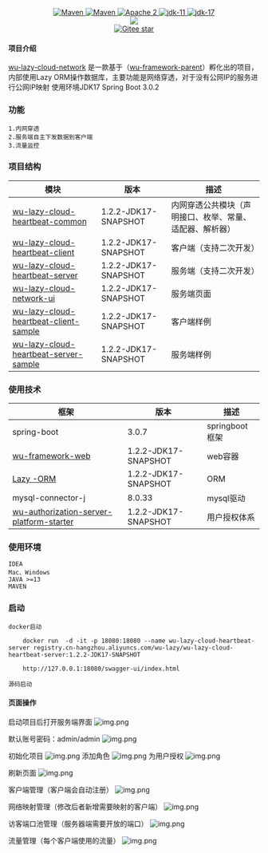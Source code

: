 
<p align="center">
    <a target="_blank" href="https://search.maven.org/search?q=wu-lazy-cloud-network%20wu-lazy-cloud-network">
        <img src="https://img.shields.io/nexus/s/top.wu2020/wu-lazy-cloud-network?server=https%3A%2F%2Foss.sonatype.org&style=flat&logo=log" alt="Maven" />
    </a>
    <a target="_blank" href="https://search.maven.org/search?q=wu-lazy-cloud-network%20wu-lazy-cloud-network">
        <img src="https://img.shields.io/maven-central/v/top.wu2020/wu-lazy-cloud-network" alt="Maven" />
    </a>
    <a target="_blank" href="https://www.apache.org/licenses/LICENSE-2.0.txt">
		<img src="https://img.shields.io/:license-Apache2-blue.svg" alt="Apache 2" />
	</a>
    <a target="_blank" href="https://www.oracle.com/java/technologies/javase/jdk11-archive-downloads.html">
		<img src="https://img.shields.io/badge/JDK-11-green.svg" alt="jdk-11" />
	</a>
    <a target="_blank" href="https://www.oracle.com/java/technologies/javase/jdk17-archive-downloads.html">
		<img src="https://img.shields.io/badge/JDK-17-green.svg" alt="jdk-17" />
	</a>
    <br />
        <img src="https://img.shields.io/badge/SpringBoot-v3.x-blue">
    <br />
    <a target="_blank" href='https://gitee.com/wujiawei1207537021/wu-lazy-cloud-network'>
		<img src='https://gitee.com/wujiawei1207537021/wu-lazy-cloud-network/badge/star.svg' alt='Gitee star'/>
	</a>

</p>

#### 项目介绍
[wu-lazy-cloud-network](https://gitee.com/wujiawei1207537021/wu-lazy-cloud-network) 是一款基于（[wu-framework-parent](https://gitee.com/wujiawei1207537021/wu-framework-parent)）孵化出的项目，内部使用Lazy ORM操作数据库，主要功能是网络穿透，对于没有公网IP的服务进行公网IP映射
使用环境JDK17 Spring Boot 3.0.2

### 功能
    1.内网穿透
    2.服务端自主下发数据到客户端
    3.流量监控


### 项目结构

| 模块                                                                                                            | 版本                   | 描述                           |
|---------------------------------------------------------------------------------------------------------------|----------------------|------------------------------| 
| [wu-lazy-cloud-heartbeat-common](wu-lazy-cloud-heartbeat-common)                                              | 1.2.2-JDK17-SNAPSHOT | 内网穿透公共模块（声明接口、枚举、常量、适配器、解析器） |
| [wu-lazy-cloud-heartbeat-client](wu-lazy-cloud-heartbeat-client)                                              | 1.2.2-JDK17-SNAPSHOT | 客户端（支持二次开发）                  |
| [wu-lazy-cloud-heartbeat-server](wu-lazy-cloud-heartbeat-server)                                              | 1.2.2-JDK17-SNAPSHOT | 服务端（支持二次开发）                  |
| [wu-lazy-cloud-network-ui](wu-lazy-cloud-network-ui)                                                          | 1.2.2-JDK17-SNAPSHOT | 服务端页面                        |
| [wu-lazy-cloud-heartbeat-client-sample](wu-lazy-cloud-heartbeat-sample/wu-lazy-cloud-heartbeat-client-sample) | 1.2.2-JDK17-SNAPSHOT | 客户端样例                        |
| [wu-lazy-cloud-heartbeat-server-sample](wu-lazy-cloud-heartbeat-sample/wu-lazy-cloud-heartbeat-server-sample) | 1.2.2-JDK17-SNAPSHOT | 服务端样例                        |


### 使用技术

| 框架                                                                                                                                                                          | 版本                   | 描述           |
|-----------------------------------------------------------------------------------------------------------------------------------------------------------------------------|----------------------|--------------| 
| spring-boot                                                                                                                                                                 | 3.0.7                | springboot框架 |
| [wu-framework-web](https://gitee.com/wujiawei1207537021/wu-framework-parent/tree/master/wu-framework-web)                                                                   | 1.2.2-JDK17-SNAPSHOT | web容器        |
| [Lazy -ORM](https://gitee.com/wujiawei1207537021/wu-framework-parent/tree/master/wu-inner-intergration/wu-database-parent)                                                  | 1.2.2-JDK17-SNAPSHOT | ORM          |
| mysql-connector-j                                                                                                                                                           | 8.0.33               | mysql驱动      |
| [wu-authorization-server-platform-starter](https://gitee.com/wujiawei1207537021/wu-framework-parent/tree/master/wu-smart-platform/wu-authorization-server-platform-starter) | 1.2.2-JDK17-SNAPSHOT | 用户授权体系       |

### 使用环境
    IDEA
    Mac、Windows
    JAVA >=13
    MAVEN

### 启动
    docker启动
        
        docker run  -d -it -p 18080:18080 --name wu-lazy-cloud-heartbeat-server registry.cn-hangzhou.aliyuncs.com/wu-lazy/wu-lazy-cloud-heartbeat-server:1.2.2-JDK17-SNAPSHOT
        
        http://127.0.0.1:18080/swagger-ui/index.html

    源码启动
#### 页面操作

启动项目后打开服务端界面
![img.png](url_info.png)


默认账号密码：admin/admin
![img.png](login.png)

初始化项目
![img.png](init_menu.png)
添加角色
![img.png](init_role.png)
为用户授权
![img.png](authRoe2User.png)

刷新页面
![img.png](cloud_client.png)

客户端管理（客户端会自动注册）
![img.png](cloud_client.png)

网络映射管理（修改后者新增需要映射的客户端）
![img.png](mapping.png)

访客端口池管理（服务器端需要开放的端口）
![img.png](visitor_port.png)

流量管理（每个客户端使用的流量）
![img.png](flow.png)